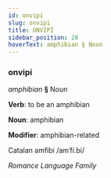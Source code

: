```yaml
---
id: onvipi
slug: onvipi
title: ONVİPİ
sidebar_position: 28
hoverText: amphibian § Noun
---
```


### onvipi

*amphibian* **§** Noun

**Verb**: to be an amphibian

**Noun**: amphibian

**Modifier**: amphibian-related

Catalan amfibi /amˈfi.bi/

*Romance Language Family*
